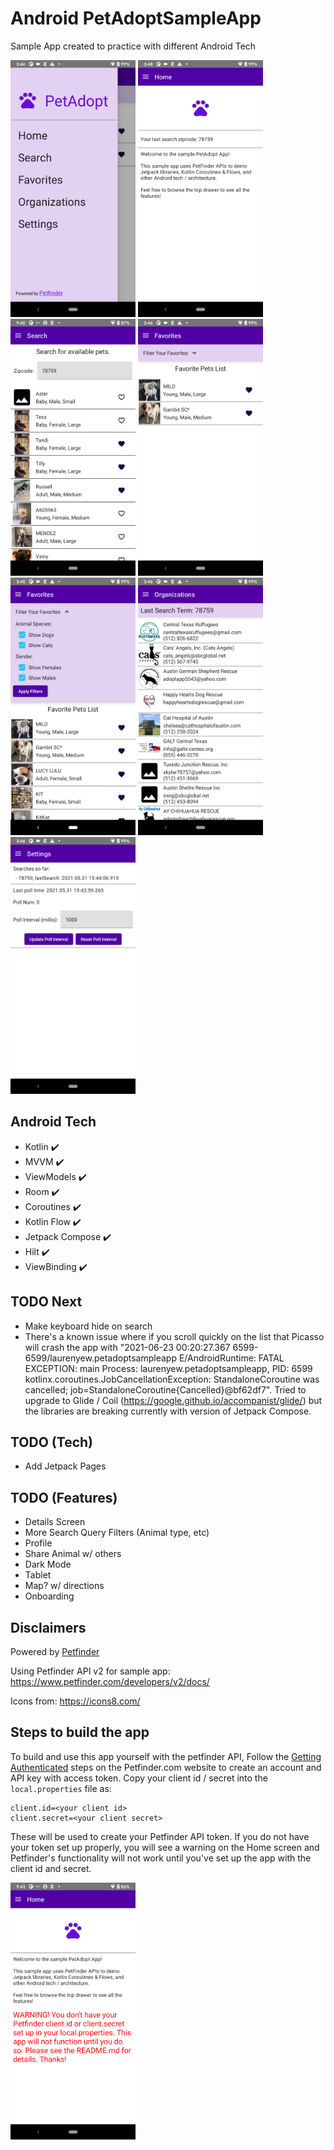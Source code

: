 # Android PetAdoptSampleApp
Sample App created to practice with different Android Tech

<img src="./Screenshots/drawer.png" width="200"/> <img src="./Screenshots/home.png" width="200"/> <img src="./Screenshots/search_favorite.png" width="200"/> <img src="./Screenshots/favorites.png" width="200"/> <img src="./Screenshots/all_filters.png" width="200"/> <img src="./Screenshots/organizations.png" width="200"/> <img src="./Screenshots/settings.png" width="200"/>

## Android Tech
* Kotlin :heavy_check_mark:
* MVVM :heavy_check_mark:
* ViewModels :heavy_check_mark:
* Room :heavy_check_mark:
* Coroutines :heavy_check_mark:
* Kotlin Flow :heavy_check_mark:
* Jetpack Compose :heavy_check_mark:
* Hilt :heavy_check_mark:
* ViewBinding :heavy_check_mark:

## TODO Next
* Make keyboard hide on search
* There's a known issue where if you scroll quickly on the list that Picasso will crash the app with "2021-06-23 00:20:27.367 6599-6599/laurenyew.petadoptsampleapp E/AndroidRuntime: FATAL EXCEPTION: main
    Process: laurenyew.petadoptsampleapp, PID: 6599
    kotlinx.coroutines.JobCancellationException: StandaloneCoroutine was cancelled; job=StandaloneCoroutine{Cancelled}@bf62df7". Tried to upgrade to Glide / Coil (https://google.github.io/accompanist/glide/) but the libraries are breaking currently with version of Jetpack Compose.

## TODO (Tech)
* Add Jetpack Pages

## TODO (Features)
* Details Screen
* More Search Query Filters (Animal type, etc)
* Profile
* Share Animal w/ others
* Dark Mode
* Tablet
* Map? w/ directions
* Onboarding

## Disclaimers

Powered by [Petfinder](www.petfinder.com)

Using Petfinder API v2 for sample app:
https://www.petfinder.com/developers/v2/docs/

Icons from: https://icons8.com/

## Steps to build the app

To build and use this app yourself with the petfinder API,
Follow the [Getting Authenticated](https://www.petfinder.com/developers/v2/docs/) steps on the Petfinder.com website to create an account and API key with access token. 
Copy your client id / secret into the `local.properties` file as:
``` 
client.id=<your client id>
client.secret=<your client secret>
```
These will be used to create your Petfinder API token. 
If you do not have your token set up properly, you will see a warning on the Home screen and Petfinder's functionality will not work until you've set up the app with the client id and secret.

<img src="./Screenshots/home_warning.png" width="200"/>
